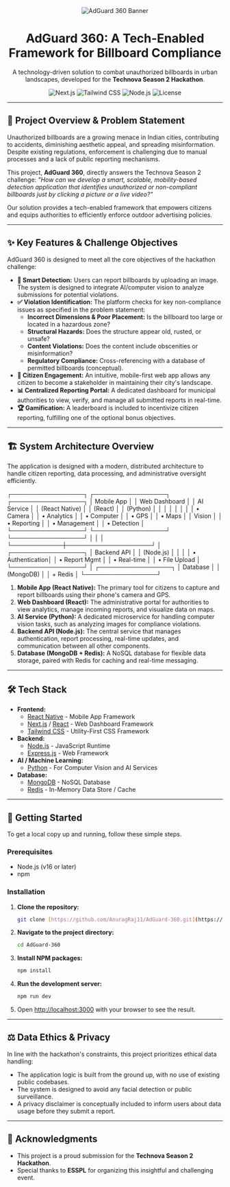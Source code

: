 <div align="center">
  <img src="https://placehold.co/1280x400/0d1117/22d3ee?text=AdGuard%20360" alt="AdGuard 360 Banner">
  <h1 align="center">AdGuard 360: A Tech-Enabled Framework for Billboard Compliance</h1>
  <p align="center">
    A technology-driven solution to combat unauthorized billboards in urban landscapes, developed for the <strong>Technova Season 2 Hackathon</strong>.
  </p>
  
  <!-- Badges -->
  <p align="center">
    <img src="https://img.shields.io/badge/Next.js-000000?style=for-the-badge&logo=nextdotjs&logoColor=white" alt="Next.js">
    <img src="https://img.shields.io/badge/Tailwind_CSS-38B2AC?style=for-the-badge&logo=tailwind-css&logoColor=white" alt="Tailwind CSS">
    <img src="https://img.shields.io/badge/Node.js-339933?style=for-the-badge&logo=nodedotjs&logoColor=white" alt="Node.js">
    <img src="https://img.shields.io/github/license/AnuragRaj11/AdGuard-360?style=for-the-badge" alt="License">
  </p>
</div>

---

## 🎯 Project Overview & Problem Statement

Unauthorized billboards are a growing menace in Indian cities, contributing to accidents, diminishing aesthetic appeal, and spreading misinformation. Despite existing regulations, enforcement is challenging due to manual processes and a lack of public reporting mechanisms.

This project, **AdGuard 360**, directly answers the Technova Season 2 challenge: *"How can we develop a smart, scalable, mobility-based detection application that identifies unauthorized or non-compliant billboards just by clicking a picture or a live video?"*

Our solution provides a tech-enabled framework that empowers citizens and equips authorities to efficiently enforce outdoor advertising policies.

---

## ✨ Key Features & Challenge Objectives

AdGuard 360 is designed to meet all the core objectives of the hackathon challenge:

* **📸 Smart Detection:** Users can report billboards by uploading an image. The system is designed to integrate AI/computer vision to analyze submissions for potential violations.
* **✅ Violation Identification:** The platform checks for key non-compliance issues as specified in the problem statement:
    * **Incorrect Dimensions & Poor Placement:** Is the billboard too large or located in a hazardous zone?
    * **Structural Hazards:** Does the structure appear old, rusted, or unsafe?
    * **Content Violations:** Does the content include obscenities or misinformation?
    * **Regulatory Compliance:** Cross-referencing with a database of permitted billboards (conceptual).
* **🤝 Citizen Engagement:** An intuitive, mobile-first web app allows any citizen to become a stakeholder in maintaining their city's landscape.
* **📊 Centralized Reporting Portal:** A dedicated dashboard for municipal authorities to view, verify, and manage all submitted reports in real-time.
* **🏆 Gamification:** A leaderboard is included to incentivize citizen reporting, fulfilling one of the optional bonus objectives.

---

## 🏗️ System Architecture Overview

The application is designed with a modern, distributed architecture to handle citizen reporting, data processing, and administrative oversight efficiently.


┌─────────────────┐    ┌─────────────────┐    ┌─────────────────┐
│   Mobile App    │    │  Web Dashboard  │    │    AI Service   │
│ (React Native)  │    │     (React)     │    │    (Python)     │
│                 │    │                 │    │                 │
│ • Camera        │    │ • Analytics     │    │ • Computer      │
│ • GPS           │    │ • Maps          │    │   Vision        │
│ • Reporting     │    │ • Management    │    │ • Detection     │
└─────────────────┘    └─────────────────┘    └─────────────────┘
│                    │                    │
└────────────┼────────────────────┘
│
┌─────────────────┐
│   Backend API   │
│    (Node.js)    │
│                 │
│ • Authentication│
│ • Report Mgmt   │
│ • Real-time     │
│ • File Upload   │
└─────────────────┘
│
┌─────────────────┐
│    Database     │
│   (MongoDB)     │
│   + Redis       │
└─────────────────┘


1.  **Mobile App (React Native):** The primary tool for citizens to capture and report billboards using their phone's camera and GPS.
2.  **Web Dashboard (React):** The administrative portal for authorities to view analytics, manage incoming reports, and visualize data on maps.
3.  **AI Service (Python):** A dedicated microservice for handling computer vision tasks, such as analyzing images for compliance violations.
4.  **Backend API (Node.js):** The central service that manages authentication, report processing, real-time updates, and communication between all other components.
5.  **Database (MongoDB + Redis):** A NoSQL database for flexible data storage, paired with Redis for caching and real-time messaging.

---

## 🛠️ Tech Stack

* **Frontend:**
    * [React Native](https://reactnative.dev/) - Mobile App Framework
    * [Next.js](https://nextjs.org/) / [React](https://reactjs.org/) - Web Dashboard Framework
    * [Tailwind CSS](https://tailwindcss.com/) - Utility-First CSS Framework
* **Backend:**
    * [Node.js](https://nodejs.org/) - JavaScript Runtime
    * [Express.js](https://expressjs.com/) - Web Framework
* **AI / Machine Learning:**
    * [Python](https://www.python.org/) - For Computer Vision and AI Services
* **Database:**
    * [MongoDB](https://www.mongodb.com/) - NoSQL Database
    * [Redis](https://redis.io/) - In-Memory Data Store / Cache

---

## 🚀 Getting Started

To get a local copy up and running, follow these simple steps.

### Prerequisites

* Node.js (v16 or later)
* npm

### Installation

1.  **Clone the repository:**
    ```sh
    git clone [https://github.com/AnuragRaj11/AdGuard-360.git](https://github.com/AnuragRaj11/AdGuard-360.git)
    ```
2.  **Navigate to the project directory:**
    ```sh
    cd AdGuard-360
    ```
3.  **Install NPM packages:**
    ```sh
    npm install
    ```
4.  **Run the development server:**
    ```sh
    npm run dev
    ```
5.  Open [http://localhost:3000](http://localhost:3000) with your browser to see the result.

---
## ⚖️ Data Ethics & Privacy

In line with the hackathon's constraints, this project prioritizes ethical data handling:
* The application logic is built from the ground up, with no use of existing public codebases.
* The system is designed to avoid any facial detection or public surveillance.
* A privacy disclaimer is conceptually included to inform users about data usage before they submit a report.

---

## 🙏 Acknowledgments

* This project is a proud submission for the **Technova Season 2 Hackathon**.
* Special thanks to **ESSPL** for organizing this insightful and challenging event.

